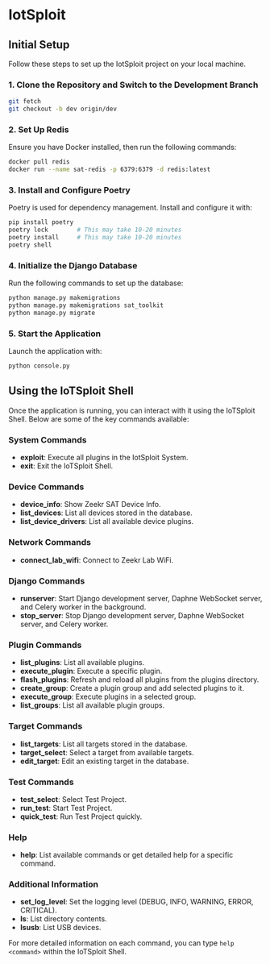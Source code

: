 # IotSploit

## Initial Setup

Follow these steps to set up the IotSploit project on your local machine.

### 1. Clone the Repository and Switch to the Development Branch

```bash
git fetch
git checkout -b dev origin/dev
```

### 2. Set Up Redis

Ensure you have Docker installed, then run the following commands:

```bash
docker pull redis
docker run --name sat-redis -p 6379:6379 -d redis:latest
```

### 3. Install and Configure Poetry

Poetry is used for dependency management. Install and configure it with:

```bash
pip install poetry
poetry lock        # This may take 10-20 minutes
poetry install     # This may take 10-20 minutes
poetry shell
```

### 4. Initialize the Django Database

Run the following commands to set up the database:

```bash
python manage.py makemigrations
python manage.py makemigrations sat_toolkit
python manage.py migrate
```

### 5. Start the Application

Launch the application with:

```bash
python console.py
```

## Using the IoTSploit Shell

Once the application is running, you can interact with it using the IoTSploit Shell. Below are some of the key commands available:

### System Commands

- **exploit**: Execute all plugins in the IotSploit System.
- **exit**: Exit the IoTSploit Shell.

### Device Commands

- **device_info**: Show Zeekr SAT Device Info.
- **list_devices**: List all devices stored in the database.
- **list_device_drivers**: List all available device plugins.

### Network Commands

- **connect_lab_wifi**: Connect to Zeekr Lab WiFi.

### Django Commands

- **runserver**: Start Django development server, Daphne WebSocket server, and Celery worker in the background.
- **stop_server**: Stop Django development server, Daphne WebSocket server, and Celery worker.

### Plugin Commands

- **list_plugins**: List all available plugins.
- **execute_plugin**: Execute a specific plugin.
- **flash_plugins**: Refresh and reload all plugins from the plugins directory.
- **create_group**: Create a plugin group and add selected plugins to it.
- **execute_group**: Execute plugins in a selected group.
- **list_groups**: List all available plugin groups.

### Target Commands

- **list_targets**: List all targets stored in the database.
- **target_select**: Select a target from available targets.
- **edit_target**: Edit an existing target in the database.

### Test Commands

- **test_select**: Select Test Project.
- **run_test**: Start Test Project.
- **quick_test**: Run Test Project quickly.

### Help

- **help**: List available commands or get detailed help for a specific command.

### Additional Information

- **set_log_level**: Set the logging level (DEBUG, INFO, WARNING, ERROR, CRITICAL).
- **ls**: List directory contents.
- **lsusb**: List USB devices.

For more detailed information on each command, you can type `help <command>` within the IoTSploit Shell.
